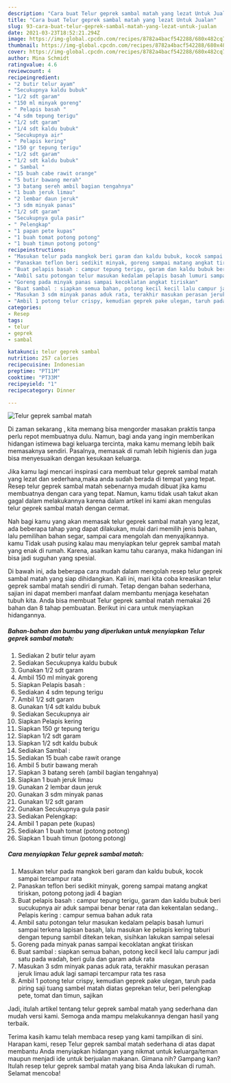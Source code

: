 ```yaml
---
description: "Cara buat Telur geprek sambal matah yang lezat Untuk Jualan"
title: "Cara buat Telur geprek sambal matah yang lezat Untuk Jualan"
slug: 93-cara-buat-telur-geprek-sambal-matah-yang-lezat-untuk-jualan
date: 2021-03-23T18:52:21.294Z
image: https://img-global.cpcdn.com/recipes/8782a4bacf542288/680x482cq70/telur-geprek-sambal-matah-foto-resep-utama.jpg
thumbnail: https://img-global.cpcdn.com/recipes/8782a4bacf542288/680x482cq70/telur-geprek-sambal-matah-foto-resep-utama.jpg
cover: https://img-global.cpcdn.com/recipes/8782a4bacf542288/680x482cq70/telur-geprek-sambal-matah-foto-resep-utama.jpg
author: Mina Schmidt
ratingvalue: 4.6
reviewcount: 4
recipeingredient:
- "2 butir telur ayam"
- "Secukupnya kaldu bubuk"
- "1/2 sdt garam"
- "150 ml minyak goreng"
- " Pelapis basah "
- "4 sdm tepung terigu"
- "1/2 sdt garam"
- "1/4 sdt kaldu bubuk"
- "Secukupnya air"
- " Pelapis kering"
- "150 gr tepung terigu"
- "1/2 sdt garam"
- "1/2 sdt kaldu bubuk"
- " Sambal "
- "15 buah cabe rawit orange"
- "5 butir bawang merah"
- "3 batang sereh ambil bagian tengahnya"
- "1 buah jeruk limau"
- "2 lembar daun jeruk"
- "3 sdm minyak panas"
- "1/2 sdt garam"
- "Secukupnya gula pasir"
- " Pelengkap"
- "1 papan pete kupas"
- "1 buah tomat potong potong"
- "1 buah timun potong potong"
recipeinstructions:
- "Masukan telur pada mangkok beri garam dan kaldu bubuk, kocok sampai tercampur rata"
- "Panaskan teflon beri sedikit minyak, goreng sampai matang angkat tiriskan, potong potong jadi 4 bagian"
- "Buat pelapis basah : campur tepung terigu, garam dan kaldu bubuk beri sucukupnya air aduk sampai benar benar rata dan kekentalan sedang.. Pelapis kering : campur semua bahan aduk rata"
- "Ambil satu potongan telur masukan kedalam pelapis basah lumuri sampai terkena lapisan basah, lalu masukan ke pelapis kering taburi dengan tepung sambil ditekan tekan, sisihkan lakukan sampai selesai"
- "Goreng pada minyak panas sampai kecoklatan angkat tiriskan"
- "Buat sambal : siapkan semua bahan, potong kecil kecil lalu campur jadi satu pada wadah, beri gula dan garam aduk rata"
- "Masukan 3 sdm minyak panas aduk rata, terakhir masukan perasan jeruk limau aduk lagi samapi tercampur rata tes rasa"
- "Ambil 1 potong telur crispy, kemudian geprek pake ulegan, taruh pada piring saji tuang sambel matah diatas geprekan telur, beri pelengkap pete, tomat dan timun, sajikan"
categories:
- Resep
tags:
- telur
- geprek
- sambal

katakunci: telur geprek sambal 
nutrition: 257 calories
recipecuisine: Indonesian
preptime: "PT11M"
cooktime: "PT33M"
recipeyield: "1"
recipecategory: Dinner

---
```



![Telur geprek sambal matah](https://img-global.cpcdn.com/recipes/8782a4bacf542288/680x482cq70/telur-geprek-sambal-matah-foto-resep-utama.jpg)

Di zaman  sekarang , kita memang bisa mengorder masakan praktis tanpa perlu repot membuatnya dulu. Namun, bagi anda yang ingin memberikan hidangan istimewa bagi keluarga tercinta, maka kamu memang lebih baik memasaknya sendiri. Pasalnya, memasak di rumah lebih higienis dan juga bisa menyesuaikan dengan kesukaan keluarga.

Jika kamu lagi mencari inspirasi cara membuat telur geprek sambal matah yang lezat dan sederhana,maka anda sudah berada di tempat yang tepat. Resep telur geprek sambal matah  sebenarnya mudah dibuat jika kamu membuatnya dengan cara yang tepat. Namun, kamu tidak usah takut akan gagal dalam melakukannya 
karena dalam artikel ini kami akan mengulas telur geprek sambal matah dengan cermat.  



Nah bagi kamu yang akan memasak telur geprek sambal matah yang lezat, ada beberapa tahap yang dapat dilakukan, mulai dari memilih jenis bahan, lalu pemilihan bahan segar, sampai cara mengolah dan menyajikannya. kamu Tidak usah pusing kalau mau menyiapkan telur geprek sambal matah yang enak di rumah. Karena, asalkan kamu  tahu caranya, maka hidangan ini bisa jadi suguhan yang spesial.

Di bawah ini, ada beberapa cara mudah dalam mengolah resep telur geprek sambal matah yang siap dihidangkan. Kali ini, mari kita coba kreasikan telur geprek sambal matah sendiri di rumah. Tetap dengan bahan sederhana, sajian ini dapat memberi manfaat dalam membantu menjaga kesehatan tubuh kita. Anda bisa membuat Telur geprek sambal matah memakai 26 bahan dan 8 tahap pembuatan. Berikut ini cara untuk menyiapkan hidangannya.

<!--inarticleads1-->

##### Bahan-bahan dan bumbu yang diperlukan untuk menyiapkan Telur geprek sambal matah:

1. Sediakan 2 butir telur ayam
1. Sediakan Secukupnya kaldu bubuk
1. Gunakan 1/2 sdt garam
1. Ambil 150 ml minyak goreng
1. Siapkan  Pelapis basah :
1. Sediakan 4 sdm tepung terigu
1. Ambil 1/2 sdt garam
1. Gunakan 1/4 sdt kaldu bubuk
1. Sediakan Secukupnya air
1. Siapkan  Pelapis kering
1. Siapkan 150 gr tepung terigu
1. Siapkan 1/2 sdt garam
1. Siapkan 1/2 sdt kaldu bubuk
1. Sediakan  Sambal :
1. Sediakan 15 buah cabe rawit orange
1. Ambil 5 butir bawang merah
1. Siapkan 3 batang sereh (ambil bagian tengahnya)
1. Siapkan 1 buah jeruk limau
1. Gunakan 2 lembar daun jeruk
1. Gunakan 3 sdm minyak panas
1. Gunakan 1/2 sdt garam
1. Gunakan Secukupnya gula pasir
1. Sediakan  Pelengkap:
1. Ambil 1 papan pete (kupas)
1. Sediakan 1 buah tomat (potong potong)
1. Siapkan 1 buah timun (potong potong)




<!--inarticleads2-->

##### Cara menyiapkan Telur geprek sambal matah:

1. Masukan telur pada mangkok beri garam dan kaldu bubuk, kocok sampai tercampur rata
1. Panaskan teflon beri sedikit minyak, goreng sampai matang angkat tiriskan, potong potong jadi 4 bagian
1. Buat pelapis basah : campur tepung terigu, garam dan kaldu bubuk beri sucukupnya air aduk sampai benar benar rata dan kekentalan sedang.. Pelapis kering : campur semua bahan aduk rata
1. Ambil satu potongan telur masukan kedalam pelapis basah lumuri sampai terkena lapisan basah, lalu masukan ke pelapis kering taburi dengan tepung sambil ditekan tekan, sisihkan lakukan sampai selesai
1. Goreng pada minyak panas sampai kecoklatan angkat tiriskan
1. Buat sambal : siapkan semua bahan, potong kecil kecil lalu campur jadi satu pada wadah, beri gula dan garam aduk rata
1. Masukan 3 sdm minyak panas aduk rata, terakhir masukan perasan jeruk limau aduk lagi samapi tercampur rata tes rasa
1. Ambil 1 potong telur crispy, kemudian geprek pake ulegan, taruh pada piring saji tuang sambel matah diatas geprekan telur, beri pelengkap pete, tomat dan timun, sajikan




Jadi, itulah artikel tentang  telur geprek sambal matah  yang sederhana dan mudah versi kami. Semoga anda mampu melakukannya dengan hasil yang terbaik. 

Terima kasih kamu telah membaca resep yang kami tampilkan di sini. Harapan kami, resep  Telur geprek sambal matah sederhana di atas dapat membantu Anda menyiapkan hidangan yang nikmat untuk keluarga/teman maupun menjadi ide untuk berjualan makanan. Gimana nih? Gampang kan? Itulah resep telur geprek sambal matah yang bisa Anda lakukan di rumah. Selamat mencoba!

